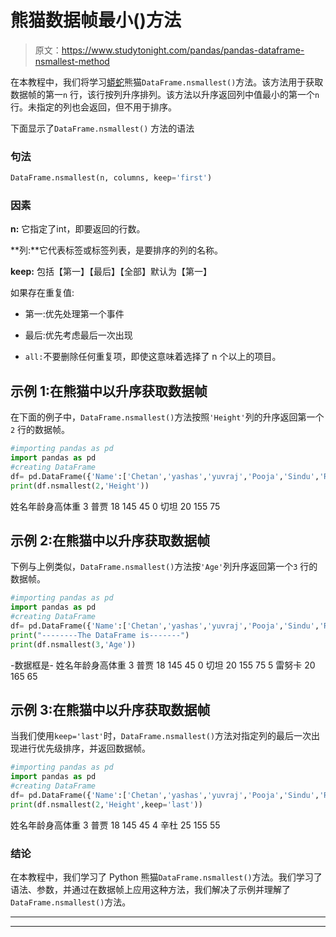 # 熊猫数据帧最小()方法

> 原文：<https://www.studytonight.com/pandas/pandas-dataframe-nsmallest-method>

在本教程中，我们将学习[蟒蛇](https://www.studytonight.com/python/getting-started-with-python)熊猫`DataFrame.nsmallest()`方法。该方法用于获取数据帧的第一`n` 行，该行按列升序排列。该方法以升序返回列中值最小的第一个`n` 行。未指定的列也会返回，但不用于排序。

下面显示了`DataFrame.nsmallest()` 方法的语法

### 句法

```py
DataFrame.nsmallest(n, columns, keep='first')
```

### 因素

**n:** 它指定了int，即要返回的行数。

**列:**它代表标签或标签列表，是要排序的列的名称。

**keep:** 包括【第一】【最后】【全部】默认为【第一】

如果存在重复值:

*   第一:优先处理第一个事件

*   最后:优先考虑最后一次出现

*   `all:`不要删除任何重复项，即使这意味着选择了 n 个以上的项目。

## 示例 1:在熊猫中以升序获取数据帧

在下面的例子中，`DataFrame.nsmallest()`方法按照`'Height'`列的升序返回第一个`2` 行的数据帧。

```py
#importing pandas as pd
import pandas as pd
#creating DataFrame
df= pd.DataFrame({'Name':['Chetan','yashas','yuvraj','Pooja','Sindu','Renuka'],'Age':  [20,25,30,18,25,20],'Height': [155,160,175,145,155,165],'Weight': [75,60,75,45,55,65]})
print(df.nsmallest(2,'Height'))
```

姓名年龄身高体重
3 普贾 18 145 45
0 切坦 20 155 75

## 示例 2:在熊猫中以升序获取数据帧

下例与上例类似，`DataFrame.nsmallest()`方法按`'Age'`列升序返回第一个`3` 行的数据帧。

```py
#importing pandas as pd
import pandas as pd
#creating DataFrame
df= pd.DataFrame({'Name':['Chetan','yashas','yuvraj','Pooja','Sindu','Renuka'],'Age':  [20,25,30,18,25,20],'Height': [155,160,175,145,155,165],'Weight': [75,60,75,45,55,65]})
print("--------The DataFrame is-------")
print(df.nsmallest(3,'Age'))
```

-数据框是-
姓名年龄身高体重
3 普贾 18 145 45
0 切坦 20 155 75
5 雷努卡 20 165 65

## 示例 3:在熊猫中以升序获取数据帧

当我们使用`keep='last'`时，`DataFrame.nsmallest()`方法对指定列的最后一次出现进行优先级排序，并返回数据帧。

```py
#importing pandas as pd
import pandas as pd
#creating DataFrame
df= pd.DataFrame({'Name':['Chetan','yashas','yuvraj','Pooja','Sindu','Renuka'],'Age':  [20,25,30,18,25,20],'Height': [155,160,175,145,155,165],'Weight': [75,60,75,45,55,65]})
print(df.nsmallest(2,'Height',keep='last'))
```

姓名年龄身高体重
3 普贾 18 145 45
4 辛杜 25 155 55

### 结论

在本教程中，我们学习了 Python 熊猫`DataFrame.nsmallest()`方法。我们学习了语法、参数，并通过在数据帧上应用这种方法，我们解决了示例并理解了 `DataFrame.nsmallest()`方法。

* * *

* * *